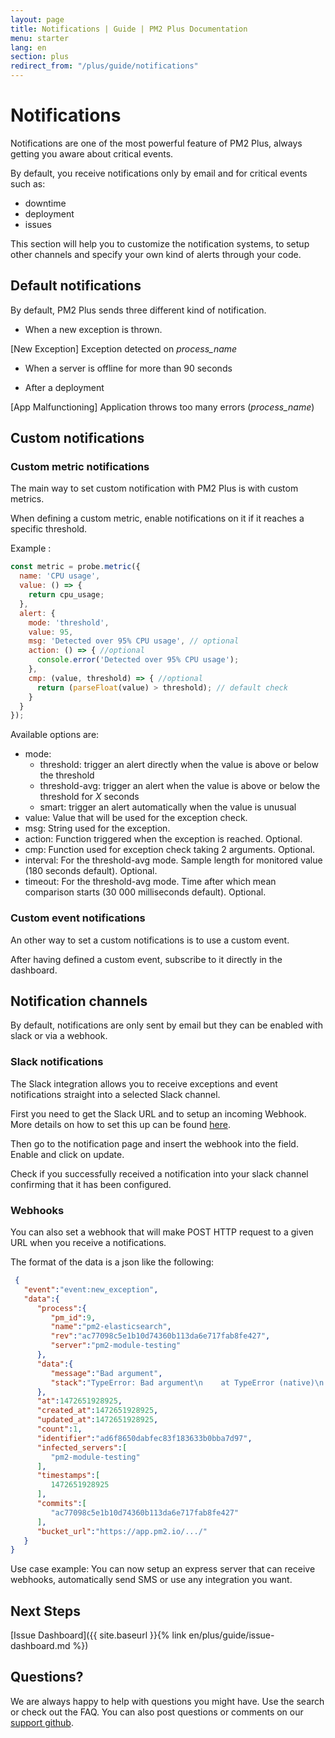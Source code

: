 ```yaml
---
layout: page
title: Notifications | Guide | PM2 Plus Documentation
menu: starter
lang: en
section: plus
redirect_from: "/plus/guide/notifications"
---
```


# Notifications

Notifications are one of the most powerful feature of PM2 Plus, always getting you aware about critical events.

By default, you receive notifications only by email and for critical events such as:
- downtime
- deployment
- issues

This section will help you to customize the notification systems, to setup other channels and specify your own kind of alerts through your code.

## Default notifications

By default, PM2 Plus sends three different kind of notification.

- When a new exception is thrown.

[New Exception] Exception detected on *process_name*

- When a server is offline for more than 90 seconds

- After a deployment

[App Malfunctioning] Application throws too many errors (*process_name*)

## Custom notifications

### Custom metric notifications

The main way to set custom notification with PM2 Plus is with custom metrics.

When defining a custom metric, enable notifications on it if it reaches a specific threshold.

Example :

```javascript
const metric = probe.metric({
  name: 'CPU usage',
  value: () => {
    return cpu_usage;
  },
  alert: {
    mode: 'threshold',
    value: 95,
    msg: 'Detected over 95% CPU usage', // optional
    action: () => { //optional
      console.error('Detected over 95% CPU usage');
    },
    cmp: (value, threshold) => { //optional
      return (parseFloat(value) > threshold); // default check
    }
  }
});
```

Available options are:

- mode:
  - threshold: trigger an alert directly when the value is above or below the threshold
  - threshold-avg: trigger an alert when the value is above or below the threshold for *X* seconds
  - smart: trigger an alert automatically when the value is unusual
- value: Value that will be used for the exception check.
- msg: String used for the exception.
- action: Function triggered when the exception is reached. Optional.
- cmp: Function used for exception check taking 2 arguments. Optional.
- interval: For the threshold-avg mode. Sample length for monitored value (180 seconds default). Optional.
- timeout: For the threshold-avg mode. Time after which mean comparison starts (30 000 milliseconds default). Optional.

### Custom event notifications

An other way to set a custom notifications is to use a custom event.

After having defined a custom event, subscribe to it directly in the dashboard.

## Notification channels

By default, notifications are only sent by email but they can be enabled with slack or via a webhook.

### Slack notifications

The Slack integration allows you to receive exceptions and event notifications straight into a selected Slack channel.

First you need to get the Slack URL and to setup an incoming Webhook. More details on how to set this up can be found [here](https://my.slack.com/services/new/incoming-webhook/).

Then go to the notification page and insert the webhook into the field. Enable and click on update.

Check if you successfully received a notification into your slack channel confirming that it has been configured.

### Webhooks

You can also set a webhook that will make POST HTTP request to a given URL when you receive a notifications.

The format of the data is a json like the following:

```json
 {
   "event":"event:new_exception",
   "data":{
      "process":{
         "pm_id":9,
         "name":"pm2-elasticsearch",
         "rev":"ac77098c5e1b10d74360b113da6e717fab8fe427",
         "server":"pm2-module-testing"
      },
      "data":{
         "message":"Bad argument",
         "stack":"TypeError: Bad argument\n    at TypeError (native)\n    at ChildProcess.spawn (internal/child_process.js:274:26)\n    at exports.spawn (child_process.js:362:9)\n    at Object.exports.execFile (child_process.js:151:15)\n    at exports.exec (child_process.js:111:18)\n    at /home/node/pm2-elasticsearch/lib/actions.js:25:5\n    at process.<anonymous> (/home/node/pm2-elasticsearch/node_modules/pmx/lib/actions.js:64:14)\n    at emitTwo (events.js:92:20)\n    at process.emit (events.js:172:7)\n    at handleMessage (internal/child_process.js:695:10)"
      },
      "at":1472651928925,
      "created_at":1472651928925,
      "updated_at":1472651928925,
      "count":1,
      "identifier":"ad6f8650dabfec83f183633b0bba7d97",
      "infected_servers":[
         "pm2-module-testing"
      ],
      "timestamps":[
         1472651928925
      ],
      "commits":[
         "ac77098c5e1b10d74360b113da6e717fab8fe427"
      ],
      "bucket_url":"https://app.pm2.io/.../"
   }
}
```
 
Use case example: You can now setup an express server that can receive webhooks, automatically send SMS or use any integration you want.

## Next Steps

[Issue Dashboard]({{ site.baseurl }}{% link en/plus/guide/issue-dashboard.md %})

## Questions?

We are always happy to help with questions you might have. Use the search or check out the FAQ. You can also post questions or comments on our [support github](https://github.com/keymetrics/keymetrics-support/issues).